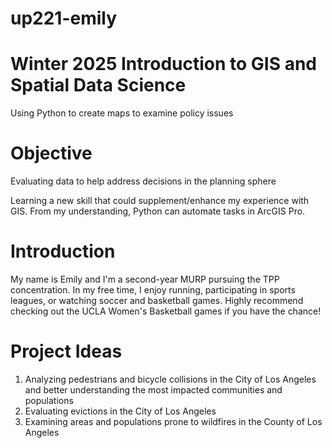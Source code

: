 # up221-emily

# Winter 2025 Introduction to GIS and Spatial Data Science 
Using Python to create maps to examine policy issues 

# Objective 
Evaluating data to help address decisions in the planning sphere 

Learning a new skill that could supplement/enhance my experience with GIS. From my understanding, Python can automate tasks in ArcGIS Pro. 

# Introduction
My name is Emily and I'm a second-year MURP pursuing the TPP concentration. In my free time, I enjoy running, participating in sports leagues, or watching soccer and basketball games. Highly recommend checking out the UCLA Women's Basketball games if you have the chance!  

# Project Ideas 
1) Analyzing  pedestrians and bicycle collisions in the City of Los Angeles and better understanding the most impacted communities and populations
3) Evaluating evictions in the City of Los Angeles
4) Examining areas and populations prone to wildfires in the County of Los Angeles


